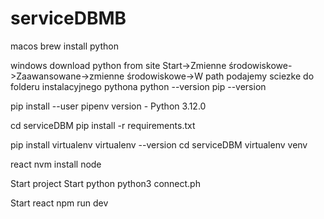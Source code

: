 # serviceDBMB
macos
brew install python

windows
download python from site
Start->Zmienne środowiskowe->Zaawansowane->zmienne środowiskowe->W path podajemy sciezke do folderu instalacyjnego pythona
python --version
pip --version

pip install --user pipenv
version - Python 3.12.0

cd serviceDBM
pip install -r requirements.txt

pip install virtualenv
virtualenv --version
cd serviceDBM
virtualenv venv

react 
nvm install node


Start project
Start python
python3 connect.ph

Start react
npm run dev 
